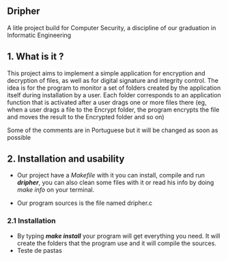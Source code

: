 ## Dripher

A litle project build for Computer Security, a discipline of our graduation in Informatic Engineering

## **1. What is it ?**

This project aims to implement a simple application for encryption and decryption of files, as well as for digital signature and integrity control. The idea is for the program to monitor a set of folders created by the application itself during installation by a user. Each folder corresponds to an application function that is activated after a user drags one or more files there (eg, when a user drags a file to the Encrypt folder, the program encrypts the file and moves the result to the Encrypted folder and so on)

Some of the comments are in Portuguese but it will be changed as soon as possible

## **2. Installation and usability**

- Our project have a *Makefile* with it you can install, compile and run _**dripher**_, you can also clean some files with it or read his info by doing _make info_ on your terminal.

- Our program sources is the file named dripher.c

### **2.1 Installation**

* By typing _**make install**_ your program will get everything you need. It will create the folders that the program use and it will compile the sources.
 * Teste de pastas
